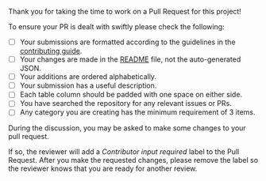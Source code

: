 Thank you for taking the time to work on a Pull Request for this project!

To ensure your PR is dealt with swiftly please check the following:

- [ ] Your submissions are formatted according to the guidelines in the [contributing guide](CONTRIBUTING.md).
- [ ] Your changes are made in the [README](../README.md) file, not the auto-generated JSON. 
- [ ] Your additions are ordered alphabetically.
- [ ] Your submission has a useful description.
- [ ] Each table column should be padded with one space on either side.
- [ ] You have searched the repository for any relevant issues or PRs.
- [ ] Any category you are creating has the minimum requirement of 3 items.

During the discussion, you may be asked to make some changes to your pull request. 

If so, the reviewer will add a *Contributor input required* label to the Pull Request. After you make the requested changes, please remove the label so the reviewer knows that you are ready for another review. 

